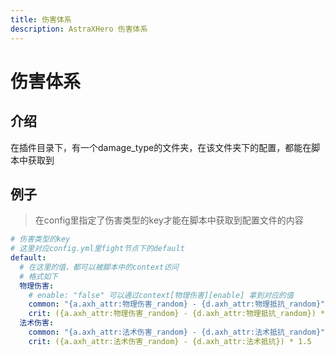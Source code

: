 ```yaml
---
title: 伤害体系
description: AstraXHero 伤害体系
---
```

# 伤害体系
## 介绍
在插件目录下，有一个damage_type的文件夹，在该文件夹下的配置，都能在脚本中获取到

## 例子
> 在config里指定了伤害类型的key才能在脚本中获取到配置文件的内容
```yaml
# 伤害类型的key
# 这里对应config.yml里fight节点下的default
default:  
  # 在这里的值，都可以被脚本中的context访问  
  # 格式如下  
  物理伤害:  
    # enable: "false" 可以通过context[物理伤害][enable] 拿到对应的值  
    common: "{a.axh_attr:物理伤害_random} - {d.axh_attr:物理抵抗_random}"  
    crit: ({a.axh_attr:物理伤害_random} - {d.axh_attr:物理抵抗_random}) * 1.5  
  法术伤害:  
    common: "{a.axh_attr:法术伤害_random} - {d.axh_attr:法术抵抗_random}"  
    crit: ({a.axh_attr:法术伤害_random} - {d.axh_attr:法术抵抗}) * 1.5
```

